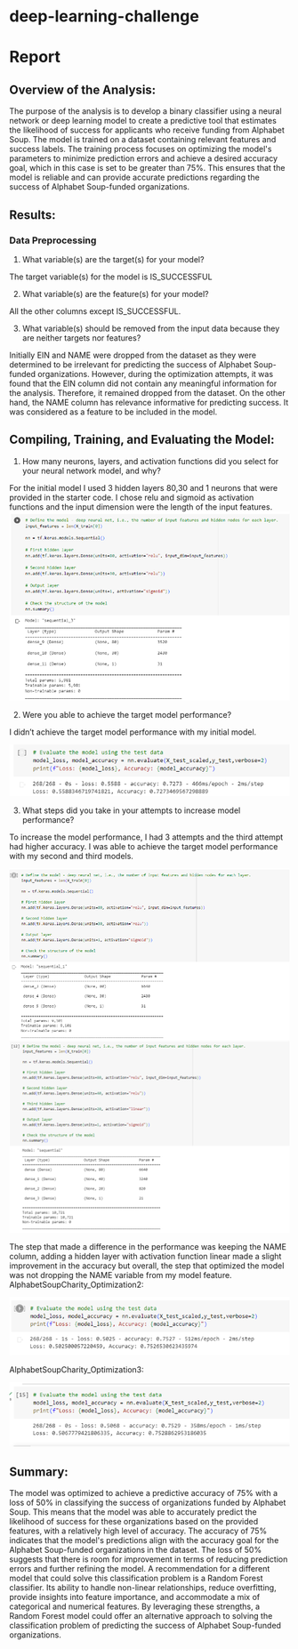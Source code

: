 # deep-learning-challenge

# Report 
## Overview of the Analysis:
The purpose of the analysis is to develop a binary classifier using a neural network or deep learning model to create a predictive tool that estimates the likelihood of success for applicants who receive funding from Alphabet Soup. The model is trained on a dataset containing relevant features and success labels. The training process focuses on optimizing the model's parameters to minimize prediction errors and achieve a desired accuracy goal, which in this case is set to be greater than 75%. This ensures that the model is reliable and can provide accurate predictions regarding the success of Alphabet Soup-funded organizations.

## Results:
### Data Preprocessing
1. What variable(s) are the target(s) for your model?

The target variable(s) for the model is IS_SUCCESSFUL

2. What variable(s) are the feature(s) for your model?

All the other columns except IS_SUCCESSFUL.

3. What variable(s) should be removed from the input data because they are neither targets nor features?

Initially EIN and NAME were dropped from the dataset as they were determined to be irrelevant for predicting the success of Alphabet Soup-funded organizations. However, during the optimization attempts, it was found that the EIN column did not contain any meaningful information for the analysis. Therefore, it remained dropped from the dataset. On the other hand, the NAME column has relevance informative for predicting success. It was considered as a feature to be included in the model.

## Compiling, Training, and Evaluating the Model:
1. How many neurons, layers, and activation functions did you select for your neural network model, and why?

For the initial model I used 3 hidden layers 80,30 and 1 neurons that were provided in the starter code. I chose relu and sigmoid as activation functions and the input dimension were the length of the input features.
![Alternate image text](/Images/layers.png)

2. Were you able to achieve the target model performance?

I didn’t achieve the target model performance with my initial model. 

![Alternate image text](/Images/initial_model.png)

3. What steps did you take in your attempts to increase model performance?

To increase the model performance, I had 3 attempts and the third attempt had higher accuracy. I was able to achieve the target model performance with my second and third models.

![Alternate image text](/Images/layers2.png) ![Alternate image text](/Images/layers3.png)

The step that made a difference in the performance was keeping the NAME column, adding a hidden layer with activation function linear made a slight improvement in the accuracy but overall, the step that optimized the model was not dropping the NAME variable from my model feature.
AlphabetSoupCharity_Optimization2:

![Alternate image text](/Images/Optimization2.png)

AlphabetSoupCharity_Optimization3:

![Alternate image text](/Images/Optimization3.png)

## Summary:
The model was optimized to achieve a predictive accuracy of 75% with a loss of 50% in classifying the success of organizations funded by Alphabet Soup. This means that the model was able to accurately predict the likelihood of success for these organizations based on the provided features, with a relatively high level of accuracy.
The accuracy of 75% indicates that the model's predictions align with the accuracy goal for the Alphabet Soup-funded organizations in the dataset. The loss of 50% suggests that there is room for improvement in terms of reducing prediction errors and further refining the model.
A recommendation for a different model that could solve this classification problem is a Random Forest classifier. Its ability to handle non-linear relationships, reduce overfitting, provide insights into feature importance, and accommodate a mix of categorical and numerical features. By leveraging these strengths, a Random Forest model could offer an alternative approach to solving the classification problem of predicting the success of Alphabet Soup-funded organizations.
